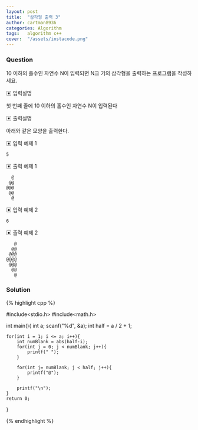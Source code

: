 ```yaml
---
layout: post
title:  "삼각형 출력 3"
author: cartman8936
categories: Algorithm
tags:	algorithm c++
cover:  "/assets/instacode.png"
---
```


### Question
10 이하의 홀수인 자연수 N이 입력되면 N크 기의 삼각형을 출력하는 프로그램을 작성하 세요.


▣ 입력설명 

첫 번째 줄에 10 이하의 홀수인 자연수 N이 입력된다

▣ 출력설명 

아래와 같은 모양을 출력한다.


▣ 입력 예제 1
```
5
```

▣ 출력 예제 1
```
  @
 @@ 
@@@
 @@
  @

```
▣ 입력 예제 2
```
6
```

▣ 출력 예제 2
```
   @
  @@ 
 @@@ 
@@@@ 
 @@@
  @@
   @

```

### Solution

{% highlight cpp %}

#include<stdio.h>
#include<math.h>

int main(){
	int a;
	scanf("%d", &a);
	int half = a / 2 + 1;
	
	for(int i = 1; i <= a; i++){
		int numBlank = abs(half-i);
		for(int j = 0; j < numBlank; j++){
			printf(" ");
		}
		
		for(int j= numBlank; j < half; j++){
			printf("@");
		}
		
		printf("\n");
	}
	return 0;
}

{% endhighlight %}


